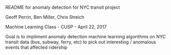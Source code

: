 README for anomaly detection for NYC transit project

Geoff Perrin, Ben Miller, Chris Streich

Machine Learning Class - CUSP - April 22, 2017

Goal is to impliment anomaly detection machine learning algorithms on NYC transit data (bus, subway, ferry, etc) to pick out interesting / anomalous events that affected ridership 
